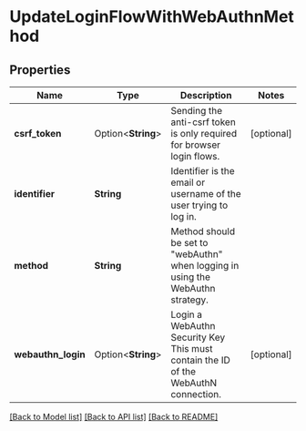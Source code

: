# UpdateLoginFlowWithWebAuthnMethod

## Properties

Name | Type | Description | Notes
------------ | ------------- | ------------- | -------------
**csrf_token** | Option<**String**> | Sending the anti-csrf token is only required for browser login flows. | [optional]
**identifier** | **String** | Identifier is the email or username of the user trying to log in. | 
**method** | **String** | Method should be set to \"webAuthn\" when logging in using the WebAuthn strategy. | 
**webauthn_login** | Option<**String**> | Login a WebAuthn Security Key  This must contain the ID of the WebAuthN connection. | [optional]

[[Back to Model list]](../README.md#documentation-for-models) [[Back to API list]](../README.md#documentation-for-api-endpoints) [[Back to README]](../README.md)


